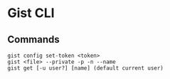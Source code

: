 # Gist CLI

## Commands

```
gist config set-token <token>
gist <file> --private -p -n --name
gist get [-u user?] [name] (default current user)
```
